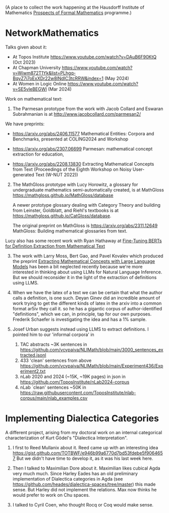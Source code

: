 (A place to collect the work happening at the Hausdorff Institute of Mathematics 
[Prospects of Formal Mathematics](https://www.mathematics.uni-bonn.de/him/programs/current-trimester-program/him-trimester-program-prospects-of-formal-mathematics)
programme.)

# NetworkMathematics

Talks given about it:
* At Topos Institute https://www.youtube.com/watch?v=DAuB6F90KtQ (Oct 2023)
* At Chapman University https://www.youtube.com/watch?v=Wiwm872T1Yk&list=PLhgq-BqyZ7i7oExXDr22w8lNdIC3tcRRW&index=1 (May 2024)
* At Women in Logic Online https://www.youtube.com/watch?v=SE5vIeBEGWI (Mar 2024)

Work on mathematical text:

1. The Parmesan prototype from the work with Jacob Collard and Eswaran Subrahmanian is at http://www.jacobcollard.com/parmesan2/
    
We have preprints:
* https://arxiv.org/abs/2406.11577 Mathematical Entities: Corpora and Benchmarks, presented at COLING2024 and Workshop

* https://arxiv.org/abs/2307.06699 Parmesan: mathematical concept extraction for education, 

* https://arxiv.org/abs/2208.13830 Extracting Mathematical Concepts from Text (Proceedings of the Eighth Workshop on Noisy User-generated Text (W-NUT 2022))

2. The MathGloss prototype with Lucy Horowitz, a glossary for undergraduate mathematics semi-automatically created, is at MathGloss https://mathgloss.github.io/MathGloss/database
   
   A newer prototype glossary dealing with Category Theory and building from Leinster, Goldblatt, and Riehl's textbooks is at https://mathgloss.github.io/CatGloss/database.
    
   The original preprint on MathGloss is https://arxiv.org/abs/2311.12649 MathGloss: Building mathematical glossaries from text.

Lucy also has some recent work with Ryan Hathaway at [Fine-Tuning BERTs for Definition Extraction from Mathematical Text](https://arxiv.org/abs/2406.13827)

3. The work with Larry Moss, Bert Gao, and Pavel Kovalev which produced the preprint [Extracting Mathematical Concepts with Large Language Models](https://arxiv.org/abs/2309.00642) has been a bit neglected recently because we're more interested in thinking about using LLMs for Natural Language Inference. But we should reconsider it in the light of the extraction of definitions using LLMS.

4. When we have the latex of a text we can be certain that what the author calls a definition, is one such. Deyan Ginev did an incredible amount of work trying to get the different kinds of latex in the arxiv into a common format ar5iv they call it. so he has a gigantic corpus of author-identified "definitions", which we can, in principle, tap for our own purposes.
Frederik Schaefer is investigating the idea and has a 1% sample.

6. Josef Urban suggests instead using LLMS to extract definitions. I pointed him to our 'informal corpora' in
   1. TAC abstracts ~3K sentences in
https://github.com/vcvpaiva/NLIMath/blob/main/3000_sentences_extracted.jsonl
   2. 433 'clean' sentences from above
https://github.com/vcvpaiva/NLIMath/blob/main/Experiment436/Experiment2.txt
   3. nLab 2020 and 2024 (~15K, ~19K pages) in json in
https://github.com/ToposInstitute/nLab2024-corpus
   4. nLab `clean' sentences ~50K in
https://raw.githubusercontent.com/ToposInstitute/nlab-corpus/main/nlab_examples.csv


   
# Implementing Dialectica Categories

A different project, arising from my doctoral work on an internal categorical characterization of Kurt Gödel's "Dialectica Interpretation".

1. I first to Reed Mullanix about it. Reed came up with an interesting idea https://gist.github.com/TOTBWF/e946b99a6770d7bd53fdebe5f9064657
But  we didn't have time to develop it, as it was his last week here.

2. Then I talked to Maximilian Dore about it. Maximilian likes cubical Agda very much much.
   Since Harley Eades has an old preliminary implementation of Dialectica categories in Agda (see https://github.com/heades/dialectica-spaces/tree/master) this made sense.
   But Harley did not implement the relations. Max now thinks he would prefer to work on Chu spaces.

3. I talked to Cyril Coen, who thought Rocq or Coq would make sense.
   

